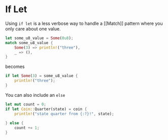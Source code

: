 # If Let
Using `if let` is a less verbose way to handle a [[Match]] pattern where you only care about one value.
```rust
let some_u8_value = Some(0u8);
match some_u8_value {
	Some(3) => println!("three"),
	_ => (),
}
```
becomes
```rust
if let Some(3) = some_u8_value {
	println!("three");
}
```

You can also include an `else` 

```rust
let mut count = 0;
if let Coin::Quarter(state) = coin {
	println!("state quarter from {:?}!", state);
	
} else {
	count += 1;
}
```